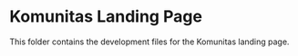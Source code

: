 # Komunitas Landing Page

This folder contains the development files for the Komunitas landing page.